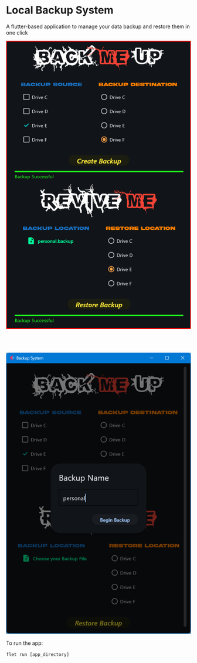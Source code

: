 # Local Backup System

A flutter-based application to manage your data backup and restore them in one click

![Example Image](assets/img/dashboard.png)

<br>
<br>

![Example Image](assets/img/prompt.png)

To run the app:

```
flet run [app_directory]
```
